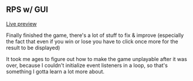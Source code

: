 ## RPS w/ GUI

[Live preview](https://dostendite.github.io/odin-rock-paper-scissors/)

Finally finished the game, there's a lot of stuff
to fix & improve (especially the fact that even if you win or
lose you have to click once more for the result
to be displayed)

It took me ages to figure out how to make the game
unplayable after it was over, because I couldn't 
initialize event listeners in a loop, so that's
something I gotta learn a lot more about.

